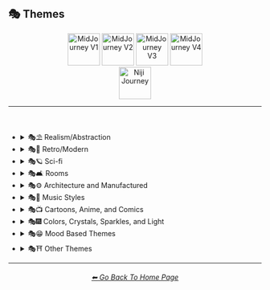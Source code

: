 <h2>🎭 Themes</h2>

<div align="center">

[<img src="https://github.com/willwulfken/MidJourney-Styles-and-Keywords-Reference/blob/main/Images/Repo_Parts/Buttons/Version_Buttons/button_version_V1_inactive.webp?raw=true" alt="MidJourney V1" height="64" />](https://github.com/willwulfken/MidJourney-Styles-and-Keywords-Reference/blob/main/Pages/MJ_V1/Style_Pages/Sphere/Themes.md)
[<img src="https://github.com/willwulfken/MidJourney-Styles-and-Keywords-Reference/blob/main/Images/Repo_Parts/Buttons/Version_Buttons/button_version_V2_inactive.webp?raw=true" alt="MidJourney V2" height="64" />](https://github.com/willwulfken/MidJourney-Styles-and-Keywords-Reference/blob/main/Pages/MJ_V2/Style_Pages/Sphere/Themes.md)
[<img src="https://github.com/willwulfken/MidJourney-Styles-and-Keywords-Reference/blob/main/Images/Repo_Parts/Buttons/Version_Buttons/button_version_V3_inactive.webp?raw=true" alt="MidJourney V3" height="64" />](https://github.com/willwulfken/MidJourney-Styles-and-Keywords-Reference/blob/main/Pages/MJ_V3/Style_Pages/Just_The_Style/Themes.md)
[<img src="https://github.com/willwulfken/MidJourney-Styles-and-Keywords-Reference/blob/main/Images/Repo_Parts/Buttons/Version_Buttons/button_version_V4_active.webp?raw=true" alt="MidJourney V4" height="64" />](https://github.com/willwulfken/MidJourney-Styles-and-Keywords-Reference/blob/main/Pages/Midjourney_Beta_Features/MJ_V4_Alpha/Style_Pages/Themes.md)
<br>
[<img src="https://github.com/willwulfken/MidJourney-Styles-and-Keywords-Reference/blob/main/Images/Repo_Parts/Buttons/Version_Buttons/button_version_niji_inactive_full.webp?raw=true" alt="Niji Journey" height="64" />](https://github.com/willwulfken/MidJourney-Styles-and-Keywords-Reference/blob/main/Pages/Niji_Journey/Style_Pages/Themes.md)


</div>

<hr>
<br>


- <details><summary>🎭⛱ Realism/Abstraction</summary><p><div align="center">

	| Realistic | Hyperrealistic | Hyper Real |
	| :-: | :-: | :-: |
	| <img src="https://github.com/willwulfken/MidJourney-Styles-and-Keywords-Reference/blob/main/Images/Midjourney_Beta_Features/MJ_V4_Alpha/V4_Alpha_3.5/Midjourney_Styles/Realistic.png?raw=true" width="256" /> | <img src="https://github.com/willwulfken/MidJourney-Styles-and-Keywords-Reference/blob/main/Images/Midjourney_Beta_Features/MJ_V4_Alpha/V4_Alpha_3.5/Midjourney_Styles/Hyperrealistic.png?raw=true" width="256" /> | <img src="https://github.com/willwulfken/MidJourney-Styles-and-Keywords-Reference/blob/main/Images/Midjourney_Beta_Features/MJ_V4_Alpha/V4_Alpha_3.5/Midjourney_Styles/Hyper_Real.png?raw=true" width="256" /> |
	
	<br>

	| Photorealistic | Photorealism |
	| :-: | :-: |
	| <img src="https://github.com/willwulfken/MidJourney-Styles-and-Keywords-Reference/blob/main/Images/Midjourney_Beta_Features/MJ_V4_Alpha/V4_Alpha_3.5/Midjourney_Styles/Photorealistic.png?raw=true" width="256" /> | <img src="https://github.com/willwulfken/MidJourney-Styles-and-Keywords-Reference/blob/main/Images/Midjourney_Beta_Features/MJ_V4_Alpha/V4_Alpha_3.5/Midjourney_Styles/Photorealism.png?raw=true" width="256" /> |

	<br>
	
	| Realism | Magic Realism | Fantastic Realism |
	| :-: | :-: | :-: |
	| <img src="https://github.com/willwulfken/MidJourney-Styles-and-Keywords-Reference/blob/main/Images/Midjourney_Beta_Features/MJ_V4_Alpha/V4_Alpha_3.5/Midjourney_Styles/Realism.png?raw=true" width="256" /> | <img src="https://github.com/willwulfken/MidJourney-Styles-and-Keywords-Reference/blob/main/Images/Midjourney_Beta_Features/MJ_V4_Alpha/V4_Alpha_3.5/Midjourney_Styles/Magic_Realism.png?raw=true" width="256" /> | <img src="https://github.com/willwulfken/MidJourney-Styles-and-Keywords-Reference/blob/main/Images/Midjourney_Beta_Features/MJ_V4_Alpha/V4_Alpha_3.5/Midjourney_Styles/Fantastic_Realism.png?raw=true" width="256" />  |

	<br>

	| Classical Realism | New Realism | Contemporary Realism |
	| :-: | :-: | :-: |
	| <img src="https://github.com/willwulfken/MidJourney-Styles-and-Keywords-Reference/blob/main/Images/Midjourney_Beta_Features/MJ_V4_Alpha/V4_Alpha_3.5/Midjourney_Styles/Classical_Realism.png?raw=true" width="256" /> | <img src="https://github.com/willwulfken/MidJourney-Styles-and-Keywords-Reference/blob/main/Images/Midjourney_Beta_Features/MJ_V4_Alpha/V4_Alpha_3.5/Midjourney_Styles/New_Realism.png?raw=true" width="256" /> | <img src="https://github.com/willwulfken/MidJourney-Styles-and-Keywords-Reference/blob/main/Images/Midjourney_Beta_Features/MJ_V4_Alpha/V4_Alpha_3.5/Midjourney_Styles/Contemporary_Realism.png?raw=true" width="256" /> |
	
	<br>

	| Surreal | Surrealism | Unrealistic |
	| :-: | :-: | :-: |
	| <img src="https://github.com/willwulfken/MidJourney-Styles-and-Keywords-Reference/blob/main/Images/Midjourney_Beta_Features/MJ_V4_Alpha/V4_Alpha_3.5/Midjourney_Styles/Surreal.png?raw=true" width="256" /> | <img src="https://github.com/willwulfken/MidJourney-Styles-and-Keywords-Reference/blob/main/Images/Midjourney_Beta_Features/MJ_V4_Alpha/V4_Alpha_3.5/Midjourney_Styles/Surrealism.png?raw=true" width="256" /> | <img src="https://github.com/willwulfken/MidJourney-Styles-and-Keywords-Reference/blob/main/Images/Midjourney_Beta_Features/MJ_V4_Alpha/V4_Alpha_3.5/Midjourney_Styles/Unrealistic.png?raw=true" width="256" /> |
	
	<br>

	| Non-Fiction | Fiction | Science Fiction |
	| :-: | :-: | :-: |
	| <img src="https://github.com/willwulfken/MidJourney-Styles-and-Keywords-Reference/blob/main/Images/Midjourney_Beta_Features/MJ_V4_Alpha/V4_Alpha_3.5/Midjourney_Styles/Non-Fiction.png?raw=true" width="256" /> | <img src="https://github.com/willwulfken/MidJourney-Styles-and-Keywords-Reference/blob/main/Images/Midjourney_Beta_Features/MJ_V4_Alpha/V4_Alpha_3.5/Midjourney_Styles/Fiction.png?raw=true" width="256" /> | <img src="https://github.com/willwulfken/MidJourney-Styles-and-Keywords-Reference/blob/main/Images/Midjourney_Beta_Features/MJ_V4_Alpha/V4_Alpha_3.5/Midjourney_Styles/Science_Fiction.png?raw=true" width="256" /> |

	<br>

	| Imagined | Imaginative | Imagination |
	| :-: | :-: | :-: |
	| <img src="https://github.com/willwulfken/MidJourney-Styles-and-Keywords-Reference/blob/main/Images/Midjourney_Beta_Features/MJ_V4_Alpha/V4_Alpha_3.5/Midjourney_Styles/Imagined.png?raw=true" width="256" /> | <img src="https://github.com/willwulfken/MidJourney-Styles-and-Keywords-Reference/blob/main/Images/Midjourney_Beta_Features/MJ_V4_Alpha/V4_Alpha_3.5/Midjourney_Styles/Imaginative.png?raw=true" width="256" /> | <img src="https://github.com/willwulfken/MidJourney-Styles-and-Keywords-Reference/blob/main/Images/Midjourney_Beta_Features/MJ_V4_Alpha/V4_Alpha_3.5/Midjourney_Styles/Imagination.png?raw=true" width="256" /> |
	
	<br>

	| Dreamlike | Dreamy | Fever-Dream |
	| :-: | :-: | :-: |
	| <img src="https://github.com/willwulfken/MidJourney-Styles-and-Keywords-Reference/blob/main/Images/Midjourney_Beta_Features/MJ_V4_Alpha/V4_Alpha_3.5/Midjourney_Styles/Dreamlike.png?raw=true" width="256" /> | <img src="https://github.com/willwulfken/MidJourney-Styles-and-Keywords-Reference/blob/main/Images/Midjourney_Beta_Features/MJ_V4_Alpha/V4_Alpha_3.5/Midjourney_Styles/Dreamy.png?raw=true" width="256" /> | <img src="https://github.com/willwulfken/MidJourney-Styles-and-Keywords-Reference/blob/main/Images/Midjourney_Beta_Features/MJ_V4_Alpha/V4_Alpha_3.5/Midjourney_Styles/Fever-Dream.png?raw=true" width="256" /> |

	<br>

	| Dreampunk | Daydreampunk |
	| :-: | :-: |
	| <img src="https://github.com/willwulfken/MidJourney-Styles-and-Keywords-Reference/blob/main/Images/Midjourney_Beta_Features/MJ_V4_Alpha/V4_Alpha_3.5/Midjourney_Styles/Dreampunk.png?raw=true" width="256" /> | <img src="https://github.com/willwulfken/MidJourney-Styles-and-Keywords-Reference/blob/main/Images/Midjourney_Beta_Features/MJ_V4_Alpha/V4_Alpha_3.5/Midjourney_Styles/Daydreampunk.png?raw=true" width="256" /> |

	<br>

	| Dreamcore | Weirdcore |
	| :-: | :-: |
	| <img src="https://github.com/willwulfken/MidJourney-Styles-and-Keywords-Reference/blob/main/Images/Midjourney_Beta_Features/MJ_V4_Alpha/V4_Alpha_3.5/Midjourney_Styles/Dreamcore.png?raw=true" width="256" /> | <img src="https://github.com/willwulfken/MidJourney-Styles-and-Keywords-Reference/blob/main/Images/Midjourney_Beta_Features/MJ_V4_Alpha/V4_Alpha_3.5/Midjourney_Styles/Weirdcore.png?raw=true" width="256" /> |

	<br>

	| Worldly | Otherworldly | Unworldly |
	| :-: | :-: | :-: |
	| <img src="https://github.com/willwulfken/MidJourney-Styles-and-Keywords-Reference/blob/main/Images/Midjourney_Beta_Features/MJ_V4_Alpha/V4_Alpha_3.5/Midjourney_Styles/Worldly.png?raw=true" width="256" /> | <img src="https://github.com/willwulfken/MidJourney-Styles-and-Keywords-Reference/blob/main/Images/Midjourney_Beta_Features/MJ_V4_Alpha/V4_Alpha_3.5/Midjourney_Styles/Otherworldly.png?raw=true" width="256" /> | <img src="https://github.com/willwulfken/MidJourney-Styles-and-Keywords-Reference/blob/main/Images/Midjourney_Beta_Features/MJ_V4_Alpha/V4_Alpha_3.5/Midjourney_Styles/Unworldly.png?raw=true" width="256" /> |
	
	<br>

	| From Another Realm | Wonderland |
	| :-: | :-: |
	| <img src="https://github.com/willwulfken/MidJourney-Styles-and-Keywords-Reference/blob/main/Images/Midjourney_Beta_Features/MJ_V4_Alpha/V4_Alpha_3.5/Midjourney_Styles/From_Another_Realm.png?raw=true" width="256" /> | <img src="https://github.com/willwulfken/MidJourney-Styles-and-Keywords-Reference/blob/main/Images/Midjourney_Beta_Features/MJ_V4_Alpha/V4_Alpha_3.5/Midjourney_Styles/Wonderland.png?raw=true" width="256" /> |
	
	<br>

	| Lucid | Ethereal |
	| :-: | :-: |
	| <img src="https://github.com/willwulfken/MidJourney-Styles-and-Keywords-Reference/blob/main/Images/Midjourney_Beta_Features/MJ_V4_Alpha/V4_Alpha_3.5/Midjourney_Styles/Lucid.png?raw=true" width="256" /> | <img src="https://github.com/willwulfken/MidJourney-Styles-and-Keywords-Reference/blob/main/Images/Midjourney_Beta_Features/MJ_V4_Alpha/V4_Alpha_3.5/Midjourney_Styles/Ethereal.png?raw=true" width="256" /> |

	<br>

	| Anemoiacore | Déjà vu |
	| :-: | :-: |
	| <img src="https://github.com/willwulfken/MidJourney-Styles-and-Keywords-Reference/blob/main/Images/Midjourney_Beta_Features/MJ_V4_Alpha/V4_Alpha_3.5/Midjourney_Styles/Anemoiacore.png?raw=true" width="256" /> | <img src="https://github.com/willwulfken/MidJourney-Styles-and-Keywords-Reference/blob/main/Images/Midjourney_Beta_Features/MJ_V4_Alpha/V4_Alpha_3.5/Midjourney_Styles/Deja_vu.png?raw=true" width="256" /> |

	<br>
	
	| Abstract | Abstraction | Lyrical Abstraction |
	| :-: | :-: | :-: |
	| <img src="https://github.com/willwulfken/MidJourney-Styles-and-Keywords-Reference/blob/main/Images/Midjourney_Beta_Features/MJ_V4_Alpha/V4_Alpha_3.5/Midjourney_Styles/Abstract.png?raw=true" width="256" /> | <img src="https://github.com/willwulfken/MidJourney-Styles-and-Keywords-Reference/blob/main/Images/Midjourney_Beta_Features/MJ_V4_Alpha/V4_Alpha_3.5/Midjourney_Styles/Abstraction.png?raw=true" width="256" /> | <img src="https://github.com/willwulfken/MidJourney-Styles-and-Keywords-Reference/blob/main/Images/Midjourney_Beta_Features/MJ_V4_Alpha/V4_Alpha_3.5/Midjourney_Styles/Lyrical_Abstraction.png?raw=true" width="256" /> |
	
	<br>
	
	| Fantasy | Ethereal Fantasy | Dark Fantasy |
	| :-: | :-: | :-: |
	| <img src="https://github.com/willwulfken/MidJourney-Styles-and-Keywords-Reference/blob/main/Images/Midjourney_Beta_Features/MJ_V4_Alpha/V4_Alpha_3.5/Midjourney_Styles/Fantasy.png?raw=true" width="256" /> | <img src="https://github.com/willwulfken/MidJourney-Styles-and-Keywords-Reference/blob/main/Images/Midjourney_Beta_Features/MJ_V4_Alpha/V4_Alpha_3.5/Midjourney_Styles/Ethereal_Fantasy.png?raw=true" width="256" /> | <img src="https://github.com/willwulfken/MidJourney-Styles-and-Keywords-Reference/blob/main/Images/Midjourney_Beta_Features/MJ_V4_Alpha/V4_Alpha_3.5/Midjourney_Styles/Dark_Fantasy.png?raw=true" width="256" /> |
	
	<br>

	| Fantasy Map |
	| :-: |
	| <img src="https://github.com/willwulfken/MidJourney-Styles-and-Keywords-Reference/blob/main/Images/Midjourney_Beta_Features/MJ_V4_Alpha/V4_Alpha_3.5/Midjourney_Styles/Fantasy_Map.png?raw=true" width="256" /> |

	<br>
	
	| Illusion | Impossible | Nonsense |
	| :-: | :-: | :-: |
	| <img src="https://github.com/willwulfken/MidJourney-Styles-and-Keywords-Reference/blob/main/Images/Midjourney_Beta_Features/MJ_V4_Alpha/V4_Alpha_3.5/Midjourney_Styles/Illusion.png?raw=true" width="256" /> | <img src="https://github.com/willwulfken/MidJourney-Styles-and-Keywords-Reference/blob/main/Images/Midjourney_Beta_Features/MJ_V4_Alpha/V4_Alpha_3.5/Midjourney_Styles/Impossible.png?raw=true" width="256" /> | <img src="https://github.com/willwulfken/MidJourney-Styles-and-Keywords-Reference/blob/main/Images/Midjourney_Beta_Features/MJ_V4_Alpha/V4_Alpha_3.5/Midjourney_Styles/Nonsense.png?raw=true" width="256" /> |

	<br>

	| Immaterial | Intangible |
	| :-: | :-: |
	| <img src="https://github.com/willwulfken/MidJourney-Styles-and-Keywords-Reference/blob/main/Images/Midjourney_Beta_Features/MJ_V4_Alpha/V4_Alpha_3.5/Midjourney_Styles/Immaterial.png?raw=true" width="256" /> | <img src="https://github.com/willwulfken/MidJourney-Styles-and-Keywords-Reference/blob/main/Images/Midjourney_Beta_Features/MJ_V4_Alpha/V4_Alpha_3.5/Midjourney_Styles/Intangible.png?raw=true" width="256" /> |

  </div></p></details>


- <details><summary>🎭💾 Retro/Modern</summary><p><div align="center">

	| Retro |
	| :-: |
	| <img src="https://github.com/willwulfken/MidJourney-Styles-and-Keywords-Reference/blob/main/Images/Midjourney_Beta_Features/MJ_V4_Alpha/V4_Alpha_3.5/Midjourney_Styles/Retro.png?raw=true" width="256" /> |

	<br>

	| Cyberpunk |
	| :-: |
	| <img src="https://github.com/willwulfken/MidJourney-Styles-and-Keywords-Reference/blob/main/Images/Midjourney_Beta_Features/MJ_V4_Alpha/V4_Alpha_3.5/Midjourney_Styles/Cyberpunk.png?raw=true" width="256" /> |
	
	<br>
	
	| Rustic |
	| :-: |
	| <img src="https://github.com/willwulfken/MidJourney-Styles-and-Keywords-Reference/blob/main/Images/Midjourney_Beta_Features/MJ_V4_Alpha/V4_Alpha_3.5/Midjourney_Styles/Rustic.png?raw=true" width="256" /> |
	
	<br>
	
	| Modern |
	| :-: |
	| <img src="https://github.com/willwulfken/MidJourney-Styles-and-Keywords-Reference/blob/main/Images/Midjourney_Beta_Features/MJ_V4_Alpha/V4_Alpha_3.5/Midjourney_Styles/Modern.png?raw=true" width="256" /> |
	
	<br>
	
	| Futuristic |
	| :-: |
	| <img src="https://github.com/willwulfken/MidJourney-Styles-and-Keywords-Reference/blob/main/Images/Midjourney_Beta_Features/MJ_V4_Alpha/V4_Alpha_3.5/Midjourney_Styles/Futuristic.png?raw=true" width="256" /> |

	</div></p></details>


- <details><summary>🎭🪐 Sci-fi</summary><p><div align="center">

	| Sci-fi | Alchemy |
	| :-: | :-: |
	| <img src="https://github.com/willwulfken/MidJourney-Styles-and-Keywords-Reference/blob/main/Images/Midjourney_Beta_Features/MJ_V4_Alpha/V4_Alpha_3.5/Midjourney_Styles/Sci-fi.png?raw=true" width="256" /> | <img src="https://github.com/willwulfken/MidJourney-Styles-and-Keywords-Reference/blob/main/Images/Midjourney_Beta_Features/MJ_V4_Alpha/V4_Alpha_3.5/Midjourney_Styles/Alchemy.png?raw=true" width="256" /> |
	
	<br>

	| Terrestrial | Extraterrestrial | Alien |
	| :-: | :-: | :-: |
	| <img src="https://github.com/willwulfken/MidJourney-Styles-and-Keywords-Reference/blob/main/Images/Midjourney_Beta_Features/MJ_V4_Alpha/V4_Alpha_3.5/Midjourney_Styles/Terrestrial.png?raw=true" width="256" /> | <img src="https://github.com/willwulfken/MidJourney-Styles-and-Keywords-Reference/blob/main/Images/Midjourney_Beta_Features/MJ_V4_Alpha/V4_Alpha_3.5/Midjourney_Styles/Extraterrestrial.png?raw=true" width="256" /> | <img src="https://github.com/willwulfken/MidJourney-Styles-and-Keywords-Reference/blob/main/Images/Midjourney_Beta_Features/MJ_V4_Alpha/V4_Alpha_3.5/Midjourney_Styles/Alien.png?raw=true" width="256" /> |

	<br>

	| Invaded | Invasion |
	| :-: | :-: |
	| <img src="https://github.com/willwulfken/MidJourney-Styles-and-Keywords-Reference/blob/main/Images/Midjourney_Beta_Features/MJ_V4_Alpha/V4_Alpha_3.5/Midjourney_Styles/Invaded.png?raw=true" width="256" /> | <img src="https://github.com/willwulfken/MidJourney-Styles-and-Keywords-Reference/blob/main/Images/Midjourney_Beta_Features/MJ_V4_Alpha/V4_Alpha_3.5/Midjourney_Styles/Invasion.png?raw=true" width="256" /> |
	
	<br>

	| Aurora | Aurorae | Auroracore |
	| :-: | :-: | :-: |
	| <img src="https://github.com/willwulfken/MidJourney-Styles-and-Keywords-Reference/blob/main/Images/Midjourney_Beta_Features/MJ_V4_Alpha/V4_Alpha_3.5/Midjourney_Styles/Aurora.png?raw=true" width="256" /> | <img src="https://github.com/willwulfken/MidJourney-Styles-and-Keywords-Reference/blob/main/Images/Midjourney_Beta_Features/MJ_V4_Alpha/V4_Alpha_3.5/Midjourney_Styles/Aurorae.png?raw=true" width="256" /> | <img src="https://github.com/willwulfken/MidJourney-Styles-and-Keywords-Reference/blob/main/Images/Midjourney_Beta_Features/MJ_V4_Alpha/V4_Alpha_3.5/Midjourney_Styles/Auroracore.png?raw=true" width="256" /> |

	<br>
	
	| Magic | Magical | Magicpunk |
	| :-: | :-: | :-: |
	| <img src="https://github.com/willwulfken/MidJourney-Styles-and-Keywords-Reference/blob/main/Images/Midjourney_Beta_Features/MJ_V4_Alpha/V4_Alpha_3.5/Midjourney_Styles/Magic.png?raw=true" width="256" /> | <img src="https://github.com/willwulfken/MidJourney-Styles-and-Keywords-Reference/blob/main/Images/Midjourney_Beta_Features/MJ_V4_Alpha/V4_Alpha_3.5/Midjourney_Styles/Magical.png?raw=true" width="256" /> | <img src="https://github.com/willwulfken/MidJourney-Styles-and-Keywords-Reference/blob/main/Images/Midjourney_Beta_Features/MJ_V4_Alpha/V4_Alpha_3.5/Midjourney_Styles/Magicpunk.png?raw=true" width="256" /> |

	<br>

	| Mystic | Mystical |
	| :-: | :-: |
	| <img src="https://github.com/willwulfken/MidJourney-Styles-and-Keywords-Reference/blob/main/Images/Midjourney_Beta_Features/MJ_V4_Alpha/V4_Alpha_3.5/Midjourney_Styles/Mystic.png?raw=true" width="256" /> | <img src="https://github.com/willwulfken/MidJourney-Styles-and-Keywords-Reference/blob/main/Images/Midjourney_Beta_Features/MJ_V4_Alpha/V4_Alpha_3.5/Midjourney_Styles/Mystical.png?raw=true" width="256" /> |

	<br>

	| Psychic | Metaphysical |
	| :-: | :-: |
	| <img src="https://github.com/willwulfken/MidJourney-Styles-and-Keywords-Reference/blob/main/Images/Midjourney_Beta_Features/MJ_V4_Alpha/V4_Alpha_3.5/Midjourney_Styles/Psychic.png?raw=true" width="256" /> | <img src="https://github.com/willwulfken/MidJourney-Styles-and-Keywords-Reference/blob/main/Images/Midjourney_Beta_Features/MJ_V4_Alpha/V4_Alpha_3.5/Midjourney_Styles/Metaphysical.png?raw=true" width="256" /> | <img src="https://github.com/willwulfken/MidJourney-Styles-and-Keywords-Reference/blob/main/Images/Midjourney_Beta_Features/MJ_V4_Alpha/V4_Alpha_3.5/Midjourney_Styles/Metaphysical.png?raw=true" width="256" /> |

	<br>

	| UFO | Lightsaber |
	| :-: | :-: |
	| <img src="https://github.com/willwulfken/MidJourney-Styles-and-Keywords-Reference/blob/main/Images/Midjourney_Beta_Features/MJ_V4_Alpha/V4_Alpha_3.5/Midjourney_Styles/UFO.png?raw=true" width="256" /> | <img src="https://github.com/willwulfken/MidJourney-Styles-and-Keywords-Reference/blob/main/Images/Midjourney_Beta_Features/MJ_V4_Alpha/V4_Alpha_3.5/Midjourney_Styles/Lightsaber.png?raw=true" width="256" /> |

	<br>

	| Aetherpunk | Decopunk |
	| :-: | :-: |
	| <img src="https://github.com/willwulfken/MidJourney-Styles-and-Keywords-Reference/blob/main/Images/Midjourney_Beta_Features/MJ_V4_Alpha/V4_Alpha_3.5/Midjourney_Styles/Aetherpunk.png?raw=true" width="256" /> | <img src="https://github.com/willwulfken/MidJourney-Styles-and-Keywords-Reference/blob/main/Images/Midjourney_Beta_Features/MJ_V4_Alpha/V4_Alpha_3.5/Midjourney_Styles/Decopunk.png?raw=true" width="256" /> |

	<br>

	| Dracopunk | Dragoncore | Unicorncore |
	| :-: | :-: | :-: |
	| <img src="https://github.com/willwulfken/MidJourney-Styles-and-Keywords-Reference/blob/main/Images/Midjourney_Beta_Features/MJ_V4_Alpha/V4_Alpha_3.5/Midjourney_Styles/Dracopunk.png?raw=true" width="256" /> | <img src="https://github.com/willwulfken/MidJourney-Styles-and-Keywords-Reference/blob/main/Images/Midjourney_Beta_Features/MJ_V4_Alpha/V4_Alpha_3.5/Midjourney_Styles/Dragoncore.png?raw=true" width="256" /> | <img src="https://github.com/willwulfken/MidJourney-Styles-and-Keywords-Reference/blob/main/Images/Midjourney_Beta_Features/MJ_V4_Alpha/V4_Alpha_3.5/Midjourney_Styles/Unicorncore.png?raw=true" width="256" /> |

	<br>

	| Fairycore | Fairy Folk | Spriggancore |
	| :-: | :-: | :-: |
	| <img src="https://github.com/willwulfken/MidJourney-Styles-and-Keywords-Reference/blob/main/Images/Midjourney_Beta_Features/MJ_V4_Alpha/V4_Alpha_3.5/Midjourney_Styles/Fairycore.png?raw=true" width="256" /> | <img src="https://github.com/willwulfken/MidJourney-Styles-and-Keywords-Reference/blob/main/Images/Midjourney_Beta_Features/MJ_V4_Alpha/V4_Alpha_3.5/Midjourney_Styles/Fairy_Folk.png?raw=true" width="256" /> | <img src="https://github.com/willwulfken/MidJourney-Styles-and-Keywords-Reference/blob/main/Images/Midjourney_Beta_Features/MJ_V4_Alpha/V4_Alpha_3.5/Midjourney_Styles/Spriggancore.png?raw=true" width="256" /> |

	<br>

	| Angelcore | Supernatural |
	| :-: | :-: |
	| <img src="https://github.com/willwulfken/MidJourney-Styles-and-Keywords-Reference/blob/main/Images/Midjourney_Beta_Features/MJ_V4_Alpha/V4_Alpha_3.5/Midjourney_Styles/Angelcore.png?raw=true" width="256" /> | <img src="https://github.com/willwulfken/MidJourney-Styles-and-Keywords-Reference/blob/main/Images/Midjourney_Beta_Features/MJ_V4_Alpha/V4_Alpha_3.5/Midjourney_Styles/Supernatural.png?raw=true" width="256" /> |

	<br>

	| Cryptidcore | Ghostcore | Spiritcore |
	| :-: | :-: | :-: |
	| <img src="https://github.com/willwulfken/MidJourney-Styles-and-Keywords-Reference/blob/main/Images/Midjourney_Beta_Features/MJ_V4_Alpha/V4_Alpha_3.5/Midjourney_Styles/Cryptidcore.png?raw=true" width="256" /> | <img src="https://github.com/willwulfken/MidJourney-Styles-and-Keywords-Reference/blob/main/Images/Midjourney_Beta_Features/MJ_V4_Alpha/V4_Alpha_3.5/Midjourney_Styles/Ghostcore.png?raw=true" width="256" /> | <img src="https://github.com/willwulfken/MidJourney-Styles-and-Keywords-Reference/blob/main/Images/Midjourney_Beta_Features/MJ_V4_Alpha/V4_Alpha_3.5/Midjourney_Styles/Spiritcore.png?raw=true" width="256" /> |
	
	<br>
	
	| Cypernoir | Goblincore | Rangercore |
	| :-: | :-: | :-: |
	| <img src="https://github.com/willwulfken/MidJourney-Styles-and-Keywords-Reference/blob/main/Images/Midjourney_Beta_Features/MJ_V4_Alpha/V4_Alpha_3.5/Midjourney_Styles/Cypernoir.png?raw=true" width="256" /> | <img src="https://github.com/willwulfken/MidJourney-Styles-and-Keywords-Reference/blob/main/Images/Midjourney_Beta_Features/MJ_V4_Alpha/V4_Alpha_3.5/Midjourney_Styles/Goblincore.png?raw=true" width="256" /> | <img src="https://github.com/willwulfken/MidJourney-Styles-and-Keywords-Reference/blob/main/Images/Midjourney_Beta_Features/MJ_V4_Alpha/V4_Alpha_3.5/Midjourney_Styles/Rangercore.png?raw=true" width="256" /> |
	
	<br>

	| Witchcore | Wizardcore | Magewave |
	| :-: | :-: | :-: |
	| <img src="https://github.com/willwulfken/MidJourney-Styles-and-Keywords-Reference/blob/main/Images/Midjourney_Beta_Features/MJ_V4_Alpha/V4_Alpha_3.5/Midjourney_Styles/Witchcore.png?raw=true" width="256" /> | <img src="https://github.com/willwulfken/MidJourney-Styles-and-Keywords-Reference/blob/main/Images/Midjourney_Beta_Features/MJ_V4_Alpha/V4_Alpha_3.5/Midjourney_Styles/Wizardcore.png?raw=true" width="256" /> | <img src="https://github.com/willwulfken/MidJourney-Styles-and-Keywords-Reference/blob/main/Images/Midjourney_Beta_Features/MJ_V4_Alpha/V4_Alpha_3.5/Midjourney_Styles/Magewave.png?raw=true" width="256" /> |
	
	<br>

	| Mythpunk |
	| :-: |
	| <img src="https://github.com/willwulfken/MidJourney-Styles-and-Keywords-Reference/blob/main/Images/Midjourney_Beta_Features/MJ_V4_Alpha/V4_Alpha_3.5/Midjourney_Styles/Mythpunk.png?raw=true" width="256" /> |

	<br>
	
	| Illuminati |
	| :-: |
	| <img src="https://github.com/willwulfken/MidJourney-Styles-and-Keywords-Reference/blob/main/Images/Midjourney_Beta_Features/MJ_V4_Alpha/V4_Alpha_3.5/Midjourney_Styles/Illuminati.png?raw=true" width="256" /> |

  </div></p></details>


- <details><summary>🎭🛋 Rooms</summary><p><div align="center">

	| Inside |
	| :-: |
	| <img src="https://github.com/willwulfken/MidJourney-Styles-and-Keywords-Reference/blob/main/Images/Midjourney_Beta_Features/MJ_V4_Alpha/V4_Alpha_3.5/Midjourney_Styles/Inside.png?raw=true" width="256" /> |

	<br>

	| Labyrinth |
	| :-: |
	| <img src="https://github.com/willwulfken/MidJourney-Styles-and-Keywords-Reference/blob/main/Images/Midjourney_Beta_Features/MJ_V4_Alpha/V4_Alpha_3.5/Midjourney_Styles/Labyrinth.png?raw=true" width="256" /> |

	</div></p></details


- <details><summary>🎭⚙ Architecture and Manufactured</summary><p><div align="center">

    | Cityscape | Architecture | Balinese Architecture |
	| :-: | :-: | :-: |
	| <img src="https://github.com/willwulfken/MidJourney-Styles-and-Keywords-Reference/blob/main/Images/Midjourney_Beta_Features/MJ_V4_Alpha/V4_Alpha_3.5/Midjourney_Styles/Cityscape.png?raw=true" width="256" /> | <img src="https://github.com/willwulfken/MidJourney-Styles-and-Keywords-Reference/blob/main/Images/Midjourney_Beta_Features/MJ_V4_Alpha/V4_Alpha_3.5/Midjourney_Styles/Architecture.png?raw=true" width="256" /> | <img src="https://github.com/willwulfken/MidJourney-Styles-and-Keywords-Reference/blob/main/Images/Midjourney_Beta_Features/MJ_V4_Alpha/V4_Alpha_3.5/Midjourney_Styles/Balinese_Architecture.png?raw=true" width="256" /> |
		
	<br>

	| Structure | Structural |
	| :-: | :-: |
	| <img src="https://github.com/willwulfken/MidJourney-Styles-and-Keywords-Reference/blob/main/Images/Midjourney_Beta_Features/MJ_V4_Alpha/V4_Alpha_3.5/Midjourney_Styles/Structure.png?raw=true" width="256" /> | <img src="https://github.com/willwulfken/MidJourney-Styles-and-Keywords-Reference/blob/main/Images/Midjourney_Beta_Features/MJ_V4_Alpha/V4_Alpha_3.5/Midjourney_Styles/Structural.png?raw=true" width="256" /> |
	
	<br>

	| Manufactured |
	| :-: |
	| <img src="https://github.com/willwulfken/MidJourney-Styles-and-Keywords-Reference/blob/main/Images/Midjourney_Beta_Features/MJ_V4_Alpha/V4_Alpha_3.5/Midjourney_Styles/Manufactured.png?raw=true" width="256" /> |
	
	<br>
	
	| Bronzepunk | Steelpunk | Clockpunk |
	| :-: | :-: | :-: |
	| <img src="https://github.com/willwulfken/MidJourney-Styles-and-Keywords-Reference/blob/main/Images/Midjourney_Beta_Features/MJ_V4_Alpha/V4_Alpha_3.5/Midjourney_Styles/Bronzepunk.png?raw=true" width="256" /> | <img src="https://github.com/willwulfken/MidJourney-Styles-and-Keywords-Reference/blob/main/Images/Midjourney_Beta_Features/MJ_V4_Alpha/V4_Alpha_3.5/Midjourney_Styles/Steelpunk.png?raw=true" width="256" /> | <img src="https://github.com/willwulfken/MidJourney-Styles-and-Keywords-Reference/blob/main/Images/Midjourney_Beta_Features/MJ_V4_Alpha/V4_Alpha_3.5/Midjourney_Styles/Clockpunk.png?raw=true" width="256" /> 
	
	<br>
	
	| Steampunk | Dieselpunk | Gadgetpunk |
	| :-: | :-: | :-: |
	| <img src="https://github.com/willwulfken/MidJourney-Styles-and-Keywords-Reference/blob/main/Images/Midjourney_Beta_Features/MJ_V4_Alpha/V4_Alpha_3.5/Midjourney_Styles/Steampunk.png?raw=true" width="256" /> | <img src="https://github.com/willwulfken/MidJourney-Styles-and-Keywords-Reference/blob/main/Images/Midjourney_Beta_Features/MJ_V4_Alpha/V4_Alpha_3.5/Midjourney_Styles/Dieselpunk.png?raw=true" width="256" /> | <img src="https://github.com/willwulfken/MidJourney-Styles-and-Keywords-Reference/blob/main/Images/Midjourney_Beta_Features/MJ_V4_Alpha/V4_Alpha_3.5/Midjourney_Styles/Gadgetpunk.png?raw=true" width="256" /> |

	<br>

	| Salvagepunk | Silkpunk | Sandalpunk |
	| :-: | :-: | :-: |
	| <img src="https://github.com/willwulfken/MidJourney-Styles-and-Keywords-Reference/blob/main/Images/Midjourney_Beta_Features/MJ_V4_Alpha/V4_Alpha_3.5/Midjourney_Styles/Salvagepunk.png?raw=true" width="256" /> | <img src="https://github.com/willwulfken/MidJourney-Styles-and-Keywords-Reference/blob/main/Images/Midjourney_Beta_Features/MJ_V4_Alpha/V4_Alpha_3.5/Midjourney_Styles/Silkpunk.png?raw=true" width="256" /> | <img src="https://github.com/willwulfken/MidJourney-Styles-and-Keywords-Reference/blob/main/Images/Midjourney_Beta_Features/MJ_V4_Alpha/V4_Alpha_3.5/Midjourney_Styles/Sandalpunk.png?raw=true" width="256" /> |

	<br>

	| Swordpunk | Cassettepunk | Formicapunk |
	| :-: | :-: | :-: |
	| <img src="https://github.com/willwulfken/MidJourney-Styles-and-Keywords-Reference/blob/main/Images/Midjourney_Beta_Features/MJ_V4_Alpha/V4_Alpha_3.5/Midjourney_Styles/Swordpunk.png?raw=true" width="256" /> | <img src="https://github.com/willwulfken/MidJourney-Styles-and-Keywords-Reference/blob/main/Images/Midjourney_Beta_Features/MJ_V4_Alpha/V4_Alpha_3.5/Midjourney_Styles/Cassettepunk.png?raw=true" width="256" /> | <img src="https://github.com/willwulfken/MidJourney-Styles-and-Keywords-Reference/blob/main/Images/Midjourney_Beta_Features/MJ_V4_Alpha/V4_Alpha_3.5/Midjourney_Styles/Formicapunk.png?raw=true" width="256" /> |

	<br>

	| Brutalism | Sphinx | Ziggurat |
	| :-: | :-: | :-: |
	| <img src="https://github.com/willwulfken/MidJourney-Styles-and-Keywords-Reference/blob/main/Images/Midjourney_Beta_Features/MJ_V4_Alpha/V4_Alpha_3.5/Midjourney_Styles/Brutalism.png?raw=true" width="256" /> | <img src="https://github.com/willwulfken/MidJourney-Styles-and-Keywords-Reference/blob/main/Images/Midjourney_Beta_Features/MJ_V4_Alpha/V4_Alpha_3.5/Midjourney_Styles/Sphinx.png?raw=true" width="256" /> | <img src="https://github.com/willwulfken/MidJourney-Styles-and-Keywords-Reference/blob/main/Images/Midjourney_Beta_Features/MJ_V4_Alpha/V4_Alpha_3.5/Midjourney_Styles/Ziggurat.png?raw=true" width="256" /> |

	<br>

	| Industrial Design | Googie |
	| :-: | :-: |
	| <img src="https://github.com/willwulfken/MidJourney-Styles-and-Keywords-Reference/blob/main/Images/Midjourney_Beta_Features/MJ_V4_Alpha/V4_Alpha_3.5/Midjourney_Styles/Industrial_Design.png?raw=true" width="256" /> | <img src="https://github.com/willwulfken/MidJourney-Styles-and-Keywords-Reference/blob/main/Images/Midjourney_Beta_Features/MJ_V4_Alpha/V4_Alpha_3.5/Midjourney_Styles/Googie.png?raw=true" width="256" /> |

	<br>

	| Shack | Property | Company |
	| :-: | :-: | :-: |
	| <img src="https://github.com/willwulfken/MidJourney-Styles-and-Keywords-Reference/blob/main/Images/Midjourney_Beta_Features/MJ_V4_Alpha/V4_Alpha_3.5/Midjourney_Styles/Shack.png?raw=true" width="256" /> | <img src="https://github.com/willwulfken/MidJourney-Styles-and-Keywords-Reference/blob/main/Images/Midjourney_Beta_Features/MJ_V4_Alpha/V4_Alpha_3.5/Midjourney_Styles/Property.png?raw=true" width="256" /> | <img src="https://github.com/willwulfken/MidJourney-Styles-and-Keywords-Reference/blob/main/Images/Midjourney_Beta_Features/MJ_V4_Alpha/V4_Alpha_3.5/Midjourney_Styles/Company.png?raw=true" width="256" /> |
	
	<br>

    | Playground | Poolcore |
    | :-: | :-: |
    | <img src="https://github.com/willwulfken/MidJourney-Styles-and-Keywords-Reference/blob/main/Images/Midjourney_Beta_Features/MJ_V4_Alpha/V4_Alpha_3.5/Midjourney_Styles/Playground.png?raw=true" width="256" /> | <img src="https://github.com/willwulfken/MidJourney-Styles-and-Keywords-Reference/blob/main/Images/Midjourney_Beta_Features/MJ_V4_Alpha/V4_Alpha_3.5/Midjourney_Styles/Poolcore.png?raw=true" width="256" /> |

    <br>

    | Labcore | Nuclear |
    | :-: | :-: |
    | <img src="https://github.com/willwulfken/MidJourney-Styles-and-Keywords-Reference/blob/main/Images/Midjourney_Beta_Features/MJ_V4_Alpha/V4_Alpha_3.5/Midjourney_Styles/Labcore.png?raw=true" width="256" /> | <img src="https://github.com/willwulfken/MidJourney-Styles-and-Keywords-Reference/blob/main/Images/Midjourney_Beta_Features/MJ_V4_Alpha/V4_Alpha_3.5/Midjourney_Styles/Nuclear.png?raw=true" width="256" /> |

    <br>

    | Machine | Submachine |
	| :-: | :-: |
	| <img src="https://github.com/willwulfken/MidJourney-Styles-and-Keywords-Reference/blob/main/Images/Midjourney_Beta_Features/MJ_V4_Alpha/V4_Alpha_3.5/Midjourney_Styles/Machine.png?raw=true" width="256" /> | <img src="https://github.com/willwulfken/MidJourney-Styles-and-Keywords-Reference/blob/main/Images/Midjourney_Beta_Features/MJ_V4_Alpha/V4_Alpha_3.5/Midjourney_Styles/Submachine.png?raw=true" width="256" /> |

	<br>

	| Robotic | Cyborgism |
	| :-: | :-: |
	| <img src="https://github.com/willwulfken/MidJourney-Styles-and-Keywords-Reference/blob/main/Images/Midjourney_Beta_Features/MJ_V4_Alpha/V4_Alpha_3.5/Midjourney_Styles/Robotic.png?raw=true" width="256" /> | <img src="https://github.com/willwulfken/MidJourney-Styles-and-Keywords-Reference/blob/main/Images/Midjourney_Beta_Features/MJ_V4_Alpha/V4_Alpha_3.5/Midjourney_Styles/Cyborgism.png?raw=true" width="256" /> |
	
	<br>

	| Legopunk | Legogearpunk |
	| :-: | :-: |
	| <img src="https://github.com/willwulfken/MidJourney-Styles-and-Keywords-Reference/blob/main/Images/Midjourney_Beta_Features/MJ_V4_Alpha/V4_Alpha_3.5/Midjourney_Styles/Legopunk.png?raw=true" width="256" /> | <img src="https://github.com/willwulfken/MidJourney-Styles-and-Keywords-Reference/blob/main/Images/Midjourney_Beta_Features/MJ_V4_Alpha/V4_Alpha_3.5/Midjourney_Styles/Legogearpunk.png?raw=true" width="256" /> |

	<br>

    | Tinkercore | Craftcore |
	| :-: | :-: |
	| <img src="https://github.com/willwulfken/MidJourney-Styles-and-Keywords-Reference/blob/main/Images/Midjourney_Beta_Features/MJ_V4_Alpha/V4_Alpha_3.5/Midjourney_Styles/Tinkercore.png?raw=true" width="256" /> | <img src="https://github.com/willwulfken/MidJourney-Styles-and-Keywords-Reference/blob/main/Images/Midjourney_Beta_Features/MJ_V4_Alpha/V4_Alpha_3.5/Midjourney_Styles/Craftcore.png?raw=true" width="256" /> |

	<br>
    	
	| Stimwave | Wormcore |
	| :-: | :-: |
	| <img src="https://github.com/willwulfken/MidJourney-Styles-and-Keywords-Reference/blob/main/Images/Midjourney_Beta_Features/MJ_V4_Alpha/V4_Alpha_3.5/Midjourney_Styles/Stimwave.png?raw=true" width="256" /> | <img src="https://github.com/willwulfken/MidJourney-Styles-and-Keywords-Reference/blob/main/Images/Midjourney_Beta_Features/MJ_V4_Alpha/V4_Alpha_3.5/Midjourney_Styles/Wormcore.png?raw=true" width="256" /> |

	<br>
    	
	| Barbiecore | Dollcore | Sanriocore |
	| :-: | :-: | :-: |
	| <img src="https://github.com/willwulfken/MidJourney-Styles-and-Keywords-Reference/blob/main/Images/Midjourney_Beta_Features/MJ_V4_Alpha/V4_Alpha_3.5/Midjourney_Styles/Barbiecore.png?raw=true" width="256" /> | <img src="https://github.com/willwulfken/MidJourney-Styles-and-Keywords-Reference/blob/main/Images/Midjourney_Beta_Features/MJ_V4_Alpha/V4_Alpha_3.5/Midjourney_Styles/Dollcore.png?raw=true" width="256" /> | <img src="https://github.com/willwulfken/MidJourney-Styles-and-Keywords-Reference/blob/main/Images/Midjourney_Beta_Features/MJ_V4_Alpha/V4_Alpha_3.5/Midjourney_Styles/Sanriocore.png?raw=true" width="256" /> |

	<br>

    | Palewave | Normcore |
	| :-: | :-: |
	| <img src="https://github.com/willwulfken/MidJourney-Styles-and-Keywords-Reference/blob/main/Images/Midjourney_Beta_Features/MJ_V4_Alpha/V4_Alpha_3.5/Midjourney_Styles/Palewave.png?raw=true" width="256" /> | <img src="https://github.com/willwulfken/MidJourney-Styles-and-Keywords-Reference/blob/main/Images/Midjourney_Beta_Features/MJ_V4_Alpha/V4_Alpha_3.5/Midjourney_Styles/Normcore.png?raw=true" width="256" /> |

	<br>
	
	| Bombacore | Thriftcore |
	| :-: | :-: |
	| <img src="https://github.com/willwulfken/MidJourney-Styles-and-Keywords-Reference/blob/main/Images/Midjourney_Beta_Features/MJ_V4_Alpha/V4_Alpha_3.5/Midjourney_Styles/Bombacore.png?raw=true" width="256" /> | <img src="https://github.com/willwulfken/MidJourney-Styles-and-Keywords-Reference/blob/main/Images/Midjourney_Beta_Features/MJ_V4_Alpha/V4_Alpha_3.5/Midjourney_Styles/Thriftcore.png?raw=true" width="256" /> |

	<br>

	| Dollpunk |
	| :-: |
	| <img src="https://github.com/willwulfken/MidJourney-Styles-and-Keywords-Reference/blob/main/Images/Midjourney_Beta_Features/MJ_V4_Alpha/V4_Alpha_3.5/Midjourney_Styles/Dollpunk.png?raw=true" width="256" /> |

  </div></p></details>


- <details><summary>🎭🎵 Music Styles</summary><p><div align="center">

	| Music | Musical | Musical Notation |
	| :-: | :-: | :-: |
	| <img src="https://github.com/willwulfken/MidJourney-Styles-and-Keywords-Reference/blob/main/Images/Midjourney_Beta_Features/MJ_V4_Alpha/V4_Alpha_3.5/Midjourney_Styles/Music.png?raw=true" width="256" /> | <img src="https://github.com/willwulfken/MidJourney-Styles-and-Keywords-Reference/blob/main/Images/Midjourney_Beta_Features/MJ_V4_Alpha/V4_Alpha_3.5/Midjourney_Styles/Musical.png?raw=true" width="256" /> | <img src="https://github.com/willwulfken/MidJourney-Styles-and-Keywords-Reference/blob/main/Images/Midjourney_Beta_Features/MJ_V4_Alpha/V4_Alpha_3.5/Midjourney_Styles/Musical_Notation.png?raw=true" width="256" /> |
	
	<br>
	
	| Funky | Groovy | Disco |
	| :-: | :-: | :-: |
	| <img src="https://github.com/willwulfken/MidJourney-Styles-and-Keywords-Reference/blob/main/Images/Midjourney_Beta_Features/MJ_V4_Alpha/V4_Alpha_3.5/Midjourney_Styles/Funky.png?raw=true" width="256" /> | <img src="https://github.com/willwulfken/MidJourney-Styles-and-Keywords-Reference/blob/main/Images/Midjourney_Beta_Features/MJ_V4_Alpha/V4_Alpha_3.5/Midjourney_Styles/Groovy.png?raw=true" width="256" /> | <img src="https://github.com/willwulfken/MidJourney-Styles-and-Keywords-Reference/blob/main/Images/Midjourney_Beta_Features/MJ_V4_Alpha/V4_Alpha_3.5/Midjourney_Styles/Disco.png?raw=true" width="256" /> |

	<br>
	
	| Punk | Post-Punk | Folk Punk |
	| :-: | :-: | :-: |
	| <img src="https://github.com/willwulfken/MidJourney-Styles-and-Keywords-Reference/blob/main/Images/Midjourney_Beta_Features/MJ_V4_Alpha/V4_Alpha_3.5/Midjourney_Styles/Punk.png?raw=true" width="256" /> | <img src="https://github.com/willwulfken/MidJourney-Styles-and-Keywords-Reference/blob/main/Images/Midjourney_Beta_Features/MJ_V4_Alpha/V4_Alpha_3.5/Midjourney_Styles/Post-Punk.png?raw=true" width="256" /> | <img src="https://github.com/willwulfken/MidJourney-Styles-and-Keywords-Reference/blob/main/Images/Midjourney_Beta_Features/MJ_V4_Alpha/V4_Alpha_3.5/Midjourney_Styles/Folk_Punk.png?raw=true" width="256" /> |

	<br>

	| Rave |
	| :-: |
	| <img src="https://github.com/willwulfken/MidJourney-Styles-and-Keywords-Reference/blob/main/Images/Midjourney_Beta_Features/MJ_V4_Alpha/V4_Alpha_3.5/Midjourney_Styles/Rave.png?raw=true" width="256" /> |
	
	<br>

	| Vaporwave | Synthwave | Chillwave |
	| :-: | :-: | :-: |
	| <img src="https://github.com/willwulfken/MidJourney-Styles-and-Keywords-Reference/blob/main/Images/Midjourney_Beta_Features/MJ_V4_Alpha/V4_Alpha_3.5/Midjourney_Styles/Vaporwave.png?raw=true" width="256" /> | <img src="https://github.com/willwulfken/MidJourney-Styles-and-Keywords-Reference/blob/main/Images/Midjourney_Beta_Features/MJ_V4_Alpha/V4_Alpha_3.5/Midjourney_Styles/Synthwave.png?raw=true" width="256" /> | <img src="https://github.com/willwulfken/MidJourney-Styles-and-Keywords-Reference/blob/main/Images/Midjourney_Beta_Features/MJ_V4_Alpha/V4_Alpha_3.5/Midjourney_Styles/Chillwave.png?raw=true" width="256" /> |
	
	<br>

	| Hypnagogic Pop | Hyperpop | K-Pop |
	| :-: | :-: | :-: |
	| <img src="https://github.com/willwulfken/MidJourney-Styles-and-Keywords-Reference/blob/main/Images/Midjourney_Beta_Features/MJ_V4_Alpha/V4_Alpha_3.5/Midjourney_Styles/Hypnagogic_Pop.png?raw=true" width="256" /> | <img src="https://github.com/willwulfken/MidJourney-Styles-and-Keywords-Reference/blob/main/Images/Midjourney_Beta_Features/MJ_V4_Alpha/V4_Alpha_3.5/Midjourney_Styles/Hyperpop.png?raw=true" width="256" /> | <img src="https://github.com/willwulfken/MidJourney-Styles-and-Keywords-Reference/blob/main/Images/Midjourney_Beta_Features/MJ_V4_Alpha/V4_Alpha_3.5/Midjourney_Styles/K-Pop.png?raw=true" width="256" /> |
	
	<br>

    | Tenwave | Bardcore | Breakcore |
	| :-: | :-: | :-: |
	| <img src="https://github.com/willwulfken/MidJourney-Styles-and-Keywords-Reference/blob/main/Images/Midjourney_Beta_Features/MJ_V4_Alpha/V4_Alpha_3.5/Midjourney_Styles/Tenwave.png?raw=true" width="256" /> | <img src="https://github.com/willwulfken/MidJourney-Styles-and-Keywords-Reference/blob/main/Images/Midjourney_Beta_Features/MJ_V4_Alpha/V4_Alpha_3.5/Midjourney_Styles/Bardcore.png?raw=true" width="256" /> | <img src="https://github.com/willwulfken/MidJourney-Styles-and-Keywords-Reference/blob/main/Images/Midjourney_Beta_Features/MJ_V4_Alpha/V4_Alpha_3.5/Midjourney_Styles/Breakcore.png?raw=true" width="256" /> |

	<br>
	
	| Cargopunk |
	| :-: |
	| <img src="https://github.com/willwulfken/MidJourney-Styles-and-Keywords-Reference/blob/main/Images/Midjourney_Beta_Features/MJ_V4_Alpha/V4_Alpha_3.5/Midjourney_Styles/Cargopunk.png?raw=true" width="256" /> |

	<br>
    	
	| Shpongle | In The Style of Shpongle |
	| :-: | :-: |
	| <img src="https://github.com/willwulfken/MidJourney-Styles-and-Keywords-Reference/blob/main/Images/Midjourney_Beta_Features/MJ_V4_Alpha/V4_Alpha_3.5/Midjourney_Styles/Shpongle.png?raw=true" width="256" /> | <img src="https://github.com/willwulfken/MidJourney-Styles-and-Keywords-Reference/blob/main/Images/Midjourney_Beta_Features/MJ_V4_Alpha/V4_Alpha_3.5/Midjourney_Styles/In_The_Style_of_Shpongle.png?raw=true" width="256" /> |

  </div></p></details>


- <details><summary>🎭📺 Cartoons, Anime, and Comics</summary><p><div align="center">

	| Cartoon | Marvel Comics |
	| :-: | :-: |
	| <img src="https://github.com/willwulfken/MidJourney-Styles-and-Keywords-Reference/blob/main/Images/Midjourney_Beta_Features/MJ_V4_Alpha/V4_Alpha_3.5/Midjourney_Styles/Cartoon.png?raw=true" width="256" /> | <img src="https://github.com/willwulfken/MidJourney-Styles-and-Keywords-Reference/blob/main/Images/Midjourney_Beta_Features/MJ_V4_Alpha/V4_Alpha_3.5/Midjourney_Styles/Marvel_Comics.png?raw=true" width="256" /> |

	<br>
	
	| Anime | Animecore | Manga |
	| :-: | :-: | :-: |
	| <img src="https://github.com/willwulfken/MidJourney-Styles-and-Keywords-Reference/blob/main/Images/Midjourney_Beta_Features/MJ_V4_Alpha/V4_Alpha_3.5/Midjourney_Styles/Anime.png?raw=true" width="256" /> | <img src="https://github.com/willwulfken/MidJourney-Styles-and-Keywords-Reference/blob/main/Images/Midjourney_Beta_Features/MJ_V4_Alpha/V4_Alpha_3.5/Midjourney_Styles/Animecore.png?raw=true" width="256" /> | <img src="https://github.com/willwulfken/MidJourney-Styles-and-Keywords-Reference/blob/main/Images/Midjourney_Beta_Features/MJ_V4_Alpha/V4_Alpha_3.5/Midjourney_Styles/Manga.png?raw=true" width="256" /> |

	<br>

	| Kawaii |
	| :-: |
	| <img src="https://github.com/willwulfken/MidJourney-Styles-and-Keywords-Reference/blob/main/Images/Midjourney_Beta_Features/MJ_V4_Alpha/V4_Alpha_3.5/Midjourney_Styles/Kawaii.png?raw=true" width="256" /> |

  </div></p></details>


- <details><summary>🎭🎆 Colors, Crystals, Sparkles, and Light</summary><p><div align="center">

	| Crystalcore | Sparklecore |
	| :-: | :-: |
	| <img src="https://github.com/willwulfken/MidJourney-Styles-and-Keywords-Reference/blob/main/Images/Midjourney_Beta_Features/MJ_V4_Alpha/V4_Alpha_3.5/Midjourney_Styles/Crystalcore.png" width="256" /> | <img src="https://github.com/willwulfken/MidJourney-Styles-and-Keywords-Reference/blob/main/Images/Midjourney_Beta_Features/MJ_V4_Alpha/V4_Alpha_3.5/Midjourney_Styles/Sparklecore.png?raw=true" width="256" /> |

	<br>

	| Rainbowcore | Pastelwave | Pastelpunk |
	| :-: | :-: | :-: |
	| <img src="https://github.com/willwulfken/MidJourney-Styles-and-Keywords-Reference/blob/main/Images/Midjourney_Beta_Features/MJ_V4_Alpha/V4_Alpha_3.5/Midjourney_Styles/Rainbowcore.png?raw=true" width="256" /> | <img src="https://github.com/willwulfken/MidJourney-Styles-and-Keywords-Reference/blob/main/Images/Midjourney_Beta_Features/MJ_V4_Alpha/V4_Alpha_3.5/Midjourney_Styles/Pastelwave.png?raw=true" width="256" /> | <img src="https://github.com/willwulfken/MidJourney-Styles-and-Keywords-Reference/blob/main/Images/Midjourney_Beta_Features/MJ_V4_Alpha/V4_Alpha_3.5/Midjourney_Styles/Pastelpunk.png?raw=true" width="256" /> |

	<br>

	| Glowwave | Glo-Fi | Neonpunk |
	| :-: | :-: | :-: |
	| <img src="https://github.com/willwulfken/MidJourney-Styles-and-Keywords-Reference/blob/main/Images/Midjourney_Beta_Features/MJ_V4_Alpha/V4_Alpha_3.5/Midjourney_Styles/Glowwave.png?raw=true" width="256" /> | <img src="https://github.com/willwulfken/MidJourney-Styles-and-Keywords-Reference/blob/main/Images/Midjourney_Beta_Features/MJ_V4_Alpha/V4_Alpha_3.5/Midjourney_Styles/Glo-Fi.png?raw=true" width="256" /> | <img src="https://github.com/willwulfken/MidJourney-Styles-and-Keywords-Reference/blob/main/Images/Midjourney_Beta_Features/MJ_V4_Alpha/V4_Alpha_3.5/Midjourney_Styles/Neonpunk.png?raw=true" width="256" /> |
	
	<br>

	| Lightcore |
	| :-: |
	| <img src="https://github.com/willwulfken/MidJourney-Styles-and-Keywords-Reference/blob/main/Images/Midjourney_Beta_Features/MJ_V4_Alpha/V4_Alpha_3.5/Midjourney_Styles/Lightcore.png?raw=true" width="256" /> |
	
	<br>
	
	| Fractalpunk |
	| :-: |
	| <img src="https://github.com/willwulfken/MidJourney-Styles-and-Keywords-Reference/blob/main/Images/Midjourney_Beta_Features/MJ_V4_Alpha/V4_Alpha_3.5/Midjourney_Styles/Fractalpunk.png?raw=true" width="256" /> |

  </div></p></details>


- <details><summary>🎭😁 Mood Based Themes</summary><p><div align="center">

	| Warmcore | Lovecore |
	| :-: | :-: |
	| <img src="https://github.com/willwulfken/MidJourney-Styles-and-Keywords-Reference/blob/main/Images/Midjourney_Beta_Features/MJ_V4_Alpha/V4_Alpha_3.5/Midjourney_Styles/Warmcore.png?raw=true" width="256" /> | <img src="https://github.com/willwulfken/MidJourney-Styles-and-Keywords-Reference/blob/main/Images/Midjourney_Beta_Features/MJ_V4_Alpha/V4_Alpha_3.5/Midjourney_Styles/Lovecore.png?raw=true" width="256" /> |

	<br>
	
	| Happycore | Smilecore |
	| :-: | :-: |
	| <img src="https://github.com/willwulfken/MidJourney-Styles-and-Keywords-Reference/blob/main/Images/Midjourney_Beta_Features/MJ_V4_Alpha/V4_Alpha_3.5/Midjourney_Styles/Happycore.png?raw=true" width="256" /> | <img src="https://github.com/willwulfken/MidJourney-Styles-and-Keywords-Reference/blob/main/Images/Midjourney_Beta_Features/MJ_V4_Alpha/V4_Alpha_3.5/Midjourney_Styles/Smilecore.png?raw=true" width="256" /> |

	<br>

	| Gloomcore | Dullcore |
	| :-: | :-: |
	| <img src="https://github.com/willwulfken/MidJourney-Styles-and-Keywords-Reference/blob/main/Images/Midjourney_Beta_Features/MJ_V4_Alpha/V4_Alpha_3.5/Midjourney_Styles/Gloomcore.png?raw=true" width="256" /> | <img src="https://github.com/willwulfken/MidJourney-Styles-and-Keywords-Reference/blob/main/Images/Midjourney_Beta_Features/MJ_V4_Alpha/V4_Alpha_3.5/Midjourney_Styles/Dullcore.png?raw=true" width="256" /> |

	<br>
	
	| Dazecore | Sleepycore |
	| :-: | :-: |
	| <img src="https://github.com/willwulfken/MidJourney-Styles-and-Keywords-Reference/blob/main/Images/Midjourney_Beta_Features/MJ_V4_Alpha/V4_Alpha_3.5/Midjourney_Styles/Dazecore.png?raw=true" width="256" /> | <img src="https://github.com/willwulfken/MidJourney-Styles-and-Keywords-Reference/blob/main/Images/Midjourney_Beta_Features/MJ_V4_Alpha/V4_Alpha_3.5/Midjourney_Styles/Sleepycore.png?raw=true" width="256" /> |

  </div></p></details>


- <details><summary>🎭⛩ Other Themes</summary><p><div align="center">

	| Gourmet |
	| :-: |
	| <img src="https://github.com/willwulfken/MidJourney-Styles-and-Keywords-Reference/blob/main/Images/Midjourney_Beta_Features/MJ_V4_Alpha/V4_Alpha_3.5/Midjourney_Styles/Gourmet.png?raw=true" width="256" /> |

	<br>
	
	| Cleancore | Safetycore |
	| :-: | :-: |
	| <img src="https://github.com/willwulfken/MidJourney-Styles-and-Keywords-Reference/blob/main/Images/Midjourney_Beta_Features/MJ_V4_Alpha/V4_Alpha_3.5/Midjourney_Styles/Cleancore.png?raw=true" width="256" /> | <img src="https://github.com/willwulfken/MidJourney-Styles-and-Keywords-Reference/blob/main/Images/Midjourney_Beta_Features/MJ_V4_Alpha/V4_Alpha_3.5/Midjourney_Styles/Safetycore.png?raw=true" width="256" /> |

	<br>

	| Academia |
	| :-: |
	| <img src="https://github.com/willwulfken/MidJourney-Styles-and-Keywords-Reference/blob/main/Images/Midjourney_Beta_Features/MJ_V4_Alpha/V4_Alpha_3.5/Midjourney_Styles/Academia.png?raw=true" width="256" /> |

	<br>

	| Tinycore | Miniaturecore | Miniature World |
	| :-: | :-: | :-: |
	| <img src="https://github.com/willwulfken/MidJourney-Styles-and-Keywords-Reference/blob/main/Images/Midjourney_Beta_Features/MJ_V4_Alpha/V4_Alpha_3.5/Midjourney_Styles/Tinycore.png?raw=true" width="256" /> | <img src="https://github.com/willwulfken/MidJourney-Styles-and-Keywords-Reference/blob/main/Images/Midjourney_Beta_Features/MJ_V4_Alpha/V4_Alpha_3.5/Midjourney_Styles/Miniaturecore.png?raw=true" width="256" /> | <img src="https://github.com/willwulfken/MidJourney-Styles-and-Keywords-Reference/blob/main/Images/Midjourney_Beta_Features/MJ_V4_Alpha/V4_Alpha_3.5/Midjourney_Styles/Miniature_World.png?raw=true" width="256" /> |

	<br>
	
	| Honeycore | Jamcore |
	| :-: | :-: |
	| <img src="https://github.com/willwulfken/MidJourney-Styles-and-Keywords-Reference/blob/main/Images/Midjourney_Beta_Features/MJ_V4_Alpha/V4_Alpha_3.5/Midjourney_Styles/Honeycore.png?raw=true" width="256" /> | <img src="https://github.com/willwulfken/MidJourney-Styles-and-Keywords-Reference/blob/main/Images/Midjourney_Beta_Features/MJ_V4_Alpha/V4_Alpha_3.5/Midjourney_Styles/Jamcore.png?raw=true" width="256" /> |

	<br>

	| MLG | Materialisimo | Slimepunk |
	| :-: | :-: | :-: |
	| <img src="https://github.com/willwulfken/MidJourney-Styles-and-Keywords-Reference/blob/main/Images/Midjourney_Beta_Features/MJ_V4_Alpha/V4_Alpha_3.5/Midjourney_Styles/MLG.png?raw=true" width="256" /> | <img src="https://github.com/willwulfken/MidJourney-Styles-and-Keywords-Reference/blob/main/Images/Midjourney_Beta_Features/MJ_V4_Alpha/V4_Alpha_3.5/Midjourney_Styles/Materialisimo.png?raw=true" width="256" /> | <img src="https://github.com/willwulfken/MidJourney-Styles-and-Keywords-Reference/blob/main/Images/Midjourney_Beta_Features/MJ_V4_Alpha/V4_Alpha_3.5/Midjourney_Styles/Slimepunk.png?raw=true" width="256" /> |

	<br>
	
	| Cuberpunk |
	| :-: |
	| <img src="https://github.com/willwulfken/MidJourney-Styles-and-Keywords-Reference/blob/main/Images/Midjourney_Beta_Features/MJ_V4_Alpha/V4_Alpha_3.5/Midjourney_Styles/Cuberpunk.png?raw=true" width="256" /> |

  </div></p></details>


<hr><!--------------->
<div align="center">
<h6><a href="https://github.com/willwulfken/MidJourney-Styles-and-Keywords-Reference/blob/main/README.md">⬅ Go Back To Home Page</a></h6>
</div>

